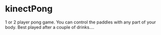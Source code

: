 kinectPong
==========

1 or 2 player pong game. You can control the paddles with any part of your body. Best played after a couple of drinks....